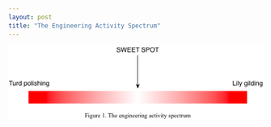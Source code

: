 ```yaml
---
layout: post
title: "The Engineering Activity Spectrum"
---
```


![Figure 1. The engineering activity spectrum](/images/engineering_activity_spectrum.png)

